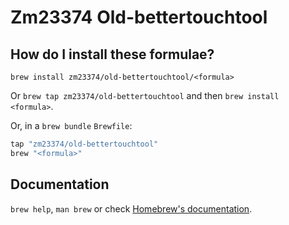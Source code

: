 # Zm23374 Old-bettertouchtool

## How do I install these formulae?

`brew install zm23374/old-bettertouchtool/<formula>`

Or `brew tap zm23374/old-bettertouchtool` and then `brew install <formula>`.

Or, in a `brew bundle` `Brewfile`:

```ruby
tap "zm23374/old-bettertouchtool"
brew "<formula>"
```

## Documentation

`brew help`, `man brew` or check [Homebrew's documentation](https://docs.brew.sh).
